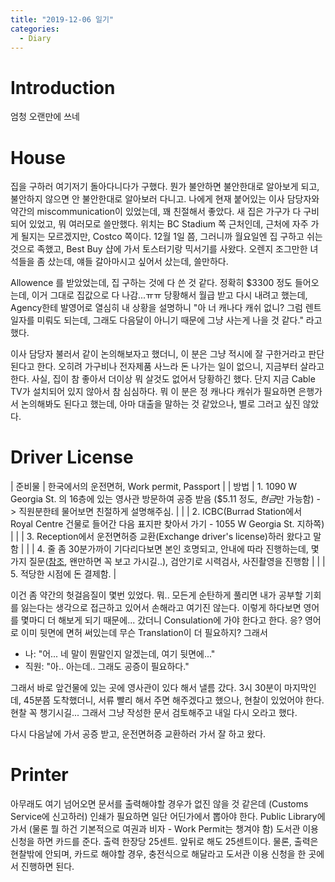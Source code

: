 ```yaml
---
title: "2019-12-06 일기"
categories:
  - Diary
---
```


# Introduction

엄청 오랜만에 쓰네

# House

집을 구하러 여기저기 돌아다니다가 구했다. 뭔가 불안하면 불안한대로 알아보게 되고, 불안하지 않으면 안 불안한대로 알아보러 다니고. 나에게 현재 붙어있는 이사 담당자와 약간의 miscommunication이 있었는데, 꽤 친절해서 좋았다. 새 집은 가구가 다 구비되어 있었고, 뭐 여러모로 쓸만했다. 위치는 BC Stadium 쪽 근처인데, 근처에 자주 가게 될지는 모르겠지만, Costco 쪽이다. 12월 1일 쯤, 그러니까 월요일엔 집 구하고 쉬는 것으로 족했고, Best Buy 샵에 가서 토스터기랑 믹서기를 사왔다. 오렌지 조그만한 녀석들을 좀 샀는데, 얘들 갈아마시고 싶어서 샀는데, 쓸만하다.

Allowence 를 받았었는데, 집 구하는 것에 다 쓴 것 같다. 정확히 $3300 정도 들어오는데, 이거 그대로 집값으로 다 나감...ㅠㅠ 당황해서 월급 받고 다시 내려고 했는데, Agency한테 발영어로 열심히 내 상황을 설명하니 "아 너 캐나다 캐쉬 없니? 그럼 렌트 일자를 미뤄도 되는데, 그래도 다음달이 아니기 때문에 그냥 사는게 나을 것 같다." 라고 했다.

이사 담당자 불러서 같이 논의해보자고 했더니, 이 분은 그냥 적시에 잘 구한거라고 판단된다고 한다. 오히려 가구비나 전자제품 사느라 돈 나가는 일이 없으니, 지금부터 살라고 한다. 사실, 집이 참 좋아서 더이상 뭐 살것도 없어서 당황하긴 했다. 단지 지금 Cable TV가 설치되어 있지 않아서 참 심심하다. 뭐 이 분은 정 캐나다 캐쉬가 필요하면 은행가서 논의해봐도 된다고 했는데, 아마 대출을 말하는 것 같았으나, 별로 그러고 싶진 않았다.

# Driver License

| 준비물 | 한국에서의 운전면허, Work permit, Passport |
| 방법 | 1. 1090 W Georgia St. 의 16층에 있는 영사관 방문하여 공증 받음 ($5.11 정도, *현금*만 가능함) -> 직원분한테 물어보면 친절하게 설명해주심. |
| | 2. ICBC(Burrad Station에서 Royal Centre 건물로 들어간 다음 표지판 찾아서 가기 - 1055 W Georgia St. 지하쪽) |
| | 3. Reception에서 운전면허증 교환(Exchange driver's license)하러 왔다고 말함 |
| | 4. 줄 좀 30분가까이 기다리다보면 본인 호명되고, 안내에 따라 진행하는데, 몇가지 질문([참조](http://canadastudy.com/index.php?route=information/voviosforum/detail&idx=9), 왠만하면 꼭 보고 가시길..), 검안기로 시력검사, 사진촬영을 진행함 |
| | 5. 적당한 시점에 돈 결제함. |

이건 좀 약간의 헛걸음질이 몇번 있었다. 뭐.. 모든게 순탄하게 풀리면 내가 공부할 기회를 잃는다는 생각으로 접근하고 있어서 손해라고 여기진 않는다. 이렇게 하다보면 영어를 몇마디 더 해보게 되기 때문에... 갔더니 Consulation에 가야 한다고 한다. 응? 영어로 이미 뒷면에 면허 써있는데 무슨 Translation이 더 필요하지? 그래서

- 나: "어... 네 말이 뭔말인지 알겠는데, 여기 뒷면에..." 
- 직원: "아.. 아는데.. 그래도 공증이 필요하다."

그래서 바로 앞건물에 있는 곳에 영사관이 있다 해서 낼름 갔다. 3시 30분이 마지막인데, 45분쯤 도착했더니, 서류 빨리 해서 주면 해주겠다고 했으나, 현찰이 있었어야 한다. 현찰 꼭 챙기시길... 그래서 그냥 작성한 문서 검토해주고 내일 다시 오라고 했다.

다시 다음날에 가서 공증 받고, 운전면허증 교환하러 가서 잘 하고 왔다.

# Printer

아무래도 여기 넘어오면 문서를 출력해야할 경우가 없진 않을 것 같은데 (Customs Service에 신고하러) 인쇄가 필요하면 일단 어딘가에서 뽑아야 한다. Public Library에 가서 (물론 뭘 하건 기본적으로 여권과 비자 - Work Permit는 챙겨야 함) 도서관 이용 신청을 하면 카드를 준다. 출력 한장당 25센트. 앞뒤로 해도 25센트이다. 물론, 출력은 현찰밖에 안되며, 카드로 해야할 경우, 충전식으로 해달라고 도서관 이용 신청을 한 곳에서 진행하면 된다.

